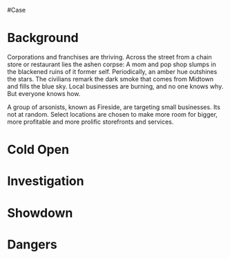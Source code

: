 #Case 
# Background
Corporations and franchises are thriving. Across the street from a chain store or restaurant lies the ashen corpse: A mom and pop shop slumps in the blackened ruins of it former self. Periodically, an amber hue outshines the stars. The civilians remark the dark smoke that comes from Midtown and fills the blue sky. Local businesses are burning, and no one knows why. But everyone knows how.

A group of arsonists, known as Fireside, are targeting small businesses. Its not at random. Select locations are chosen to make more room for bigger, more profitable and more prolific storefronts and services.
# Cold Open
# Investigation
# Showdown
# Dangers